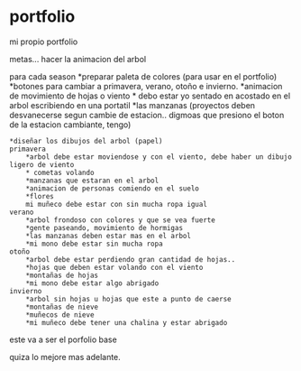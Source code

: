 # portfolio
mi propio portfolio


metas... hacer la animacion del arbol

para cada season
    *preparar paleta de colores (para usar en el portfolio)
    *botones para cambiar a primavera, verano, otoño e invierno.
    *animacion de movimiento de hojas o viento 
    * debo estar yo sentado en acostado en el arbol escribiendo en una portatil 
    *las manzanas (proyectos deben desvanecerse segun cambie de estacion.. digmoas que presiono el boton de la estacion cambiante, tengo)

    *diseñar los dibujos del arbol (papel)
    primavera
        *arbol debe estar moviendose y con el viento, debe haber un dibujo ligero de viento
        * cometas volando
        *manzanas que estaran en el arbol
        *animacion de personas comiendo en el suelo
        *flores
        mi muñeco debe estar con sin mucha ropa igual
    verano
        *arbol frondoso con colores y que se vea fuerte 
        *gente paseando, movimiento de hormigas
        *las manzanas deben estar mas en el arbol
        *mi mono debe estar sin mucha ropa
    otoño
        *arbol debe estar perdiendo gran cantidad de hojas..
        *hojas que deben estar volando con el viento
        *montañas de hojas 
        *mi mono debe estar algo abrigado
    invierno
        *arbol sin hojas u hojas que este a punto de caerse 
        *montañas de nieve
        *muñecos de nieve
        *mi muñeco debe tener una chalina y estar abrigado
    

este va a ser el porfolio base

quiza lo mejore mas adelante.

    